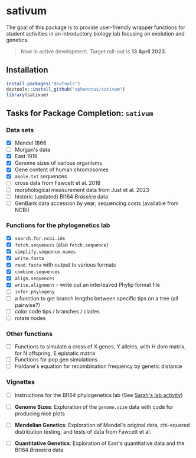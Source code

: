# sativum

The goal of this package is to provide user-friendly wrapper functions for student activities in an introductory biology lab focusing on evolution and genetics.

> Now in active development. Target roll-out is **13 April 2023**.

## Installation

```R
install.packages("devtools")
devtools::install_github("aphanotus/sativum")
library(sativum)
```

## Tasks for Package Completion: `sativum`

### Data sets

- [x] Mendel 1866
- [ ] Morgan's data
- [x] East 1916
- [x] Genome sizes of various organisms
- [x] Gene content of human chromosomes
- [x] `anole.txt` sequences 
- [ ] cross data from Fawcett et al. 2018
- [ ] morphological measurement data from Just et al. 2023
- [ ] historic (updated) BI164 *Brassica* data
- [ ] GenBank data accession by year; sequencing costs (available from NCBI)

### Functions for the phylogenetics lab

- [x] `search.for.ncbi.ids`
- [x] `fetch.sequences` (also `fetch.sequence`)
- [X] `simplify.sequence.names`
- [x] `write.fasta`
- [x] `read.fasta` with output to various formats
- [x] `combine.sequences`
- [x] `align.sequences`
- [x] `write.alignment` - write out an interleaved Phylip format file
- [ ] `infer.phylogeny`
- [ ] a function to get branch lengths between specific tips on a tree (all pairwise?)
- [ ] color code tips / branches / clades
- [ ] rotate nodes

### Other functions

- [ ] Functions to simulate a cross of X genes, Y alleles, with H dom matrix, for N offspring, E epistatic matrix
- [ ] Functions for pop gen simulations
- [ ] Haldane's equation for recombination frequency by genetic distance

### Vignettes

- [ ] Instructions for the BI164 phylogenetics lab (See [Sarah's lab activity](https://docs.google.com/document/d/1q7_6T65jznl8OIv6nZ8lzWuxdYgz1WA2/edit?usp=sharing&ouid=109618221670730570824&rtpof=true&sd=true))
- [ ] **Genome Sizes**: Exploration of the `genome.size` data with code for producing nice plots
- [ ] **Mendelian Genetics**: Exploration of Mendel's original data, chi-squared distribution testing, and tests of data from Fawcett et al. 
- [ ] **Quantitative Genetics**: Exploration of East's quantitative data and the BI164 *Brassica* data


